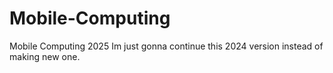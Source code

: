 # Mobile-Computing
Mobile Computing 2025
Im just gonna continue this 2024 version instead of making new one.
